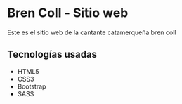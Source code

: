 <h1> Bren Coll - Sitio web</h1>
<p>Este es el sitio web de la cantante catamerqueña bren coll</p>

<h2>Tecnologías usadas</h2>
<ul>
    <li>HTML5</li>
    <li>CSS3</li>
    <li>Bootstrap</li>
    <li>SASS</li>
</ul>